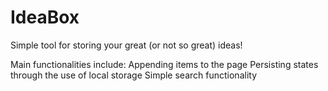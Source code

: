 # IdeaBox
Simple tool for storing your great (or not so great) ideas!

Main functionalities include:
Appending items to the page
Persisting states through the use of local storage
Simple search functionality
